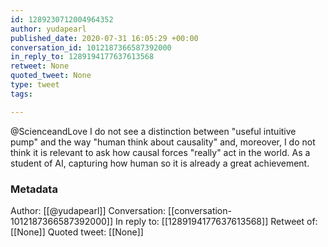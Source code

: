 ```yaml
---
id: 1289230712004964352
author: yudapearl
published_date: 2020-07-31 16:05:29 +00:00
conversation_id: 1012187366587392000
in_reply_to: 1289194177637613568
retweet: None
quoted_tweet: None
type: tweet
tags:

---
```


@ScienceandLove I do not see a distinction between "useful intuitive pump" and the way "human think about causality" and, moreover, I do not think it is relevant to ask how causal forces "really" act in the world. As a student of AI, capturing how human so it is already a great achievement.

### Metadata

Author: [[@yudapearl]]
Conversation: [[conversation-1012187366587392000]]
In reply to: [[1289194177637613568]]
Retweet of: [[None]]
Quoted tweet: [[None]]
